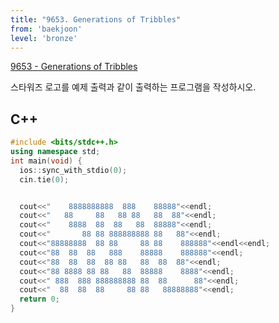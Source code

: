 ```yaml
---
title: "9653. Generations of Tribbles"
from: 'baekjoon'
level: 'bronze'
---
```


[9653 - Generations of Tribbles](https://www.acmicpc.net/problem/9653)

스타워즈 로고를 예제 출력과 같이 출력하는 프로그램을 작성하시오.

## C++

```cpp
#include <bits/stdc++.h> 
using namespace std;
int main(void) {
  ios::sync_with_stdio(0);
  cin.tie(0);


  cout<<"    8888888888  888    88888"<<endl;
  cout<<"   88     88   88 88   88  88"<<endl;
  cout<<"    8888  88  88   88  88888"<<endl;
  cout<<"       88 88 888888888 88   88"<<endl;
  cout<<"88888888  88 88     88 88    888888"<<endl<<endl;
  cout<<"88  88  88   888    88888    888888"<<endl;
  cout<<"88  88  88  88 88   88  88  88"<<endl;
  cout<<"88 8888 88 88   88  88888    8888"<<endl;
  cout<<" 888  888 888888888 88  88      88"<<endl;
  cout<<"  88  88  88     88 88   88888888"<<endl;
  return 0;
}
```